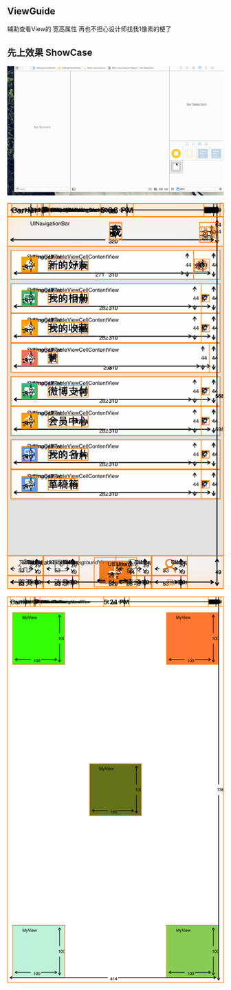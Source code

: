 ## ViewGuide

辅助查看View的 宽高属性 再也不担心设计师找我1像素的梗了


##  先上效果  ShowCase 


![Demo1](https://github.com/aiqiuqiu/ViewGuide/blob/master/Demo1.gif)

![D2mo2](https://github.com/aiqiuqiu/ViewGuide/blob/master/Demo2.png)

![D2mo2](https://github.com/aiqiuqiu/ViewGuide/blob/master/Demo3.png)
